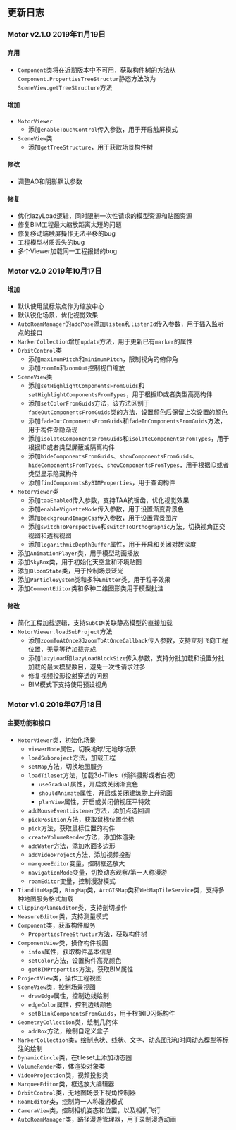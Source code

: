 ## 更新日志

### **Motor v2.1.0** 2019年11月19日

#### 弃用

* `Component`类将在近期版本中不可用，获取构件树的方法从`Component.PropertiesTreeStructur`静态方法改为`SceneView.getTreeStructure`方法

#### 增加

* `MotorViewer`
  * 添加`enableTouchControl`传入参数，用于开启触屏模式
* `SceneView`类
  * 添加`getTreeStructure`，用于获取场景构件树

#### 修改

* 调整AO和阴影默认参数

#### 修复

* 优化lazyLoad逻辑，同时限制一次性请求的模型资源和贴图资源
* 修复BIM工程最大缩放距离太短的问题
* 修复移动端触屏操作无法平移的bug
* 工程模型材质丢失的bug
* 多个Viewer加载同一工程报错的bug

### **Motor v2.0** 2019年10月17日

#### 增加

* 默认使用鼠标焦点作为缩放中心
* 默认锐化场景，优化视觉效果
* `AutoRoamManager`的`addPose`添加`listen`和`listenId`传入参数，用于插入监听点的接口
* `MarkerCollection`增加`update`方法，用于更新已有`marker`的属性
* `OrbitControl`类
  * 添加`maximumPitch`和`minimumPitch`，限制视角的俯仰角
  * 添加`zoomIn`和`zoomOut`控制视口缩放
* `SceneView`类
  * 添加`setHighlightComponentsFromGuids`和`setHighlightComponentsFromTypes`，用于根据ID或者类型高亮构件
  * 添加`setColorFromGuids`方法，该方法区别于`fadeOutComponentsFromGuids`类的方法，设置颜色后保留上次设置的颜色
  * 添加`fadeOutComponentsFromGuids`和`fadeInComponentsFromGuids`方法，用于构件渐隐渐现
  * 添加`isolateComponentsFromGuids`和`isolateComponentsFromTypes`，用于根据ID或者类型屏蔽或隔离构件
  * 添加`hideComponentsFromGuids`、`showComponentsFromGuids`、`hideComponentsFromTypes`、`showComponentsFromTypes`，用于根据ID或者类型显示隐藏构件
  * 添加`findComponentsByBIMProperties`，用于查询构件
* `MotorViewer`类
  * 添加`taaEnabled`传入参数，支持TAA抗锯齿，优化视觉效果
  * 添加`enableVignetteMode`传入参数，用于设置渐变背景色
  * 添加`backgroundImageCss`传入参数，用于设置背景图片
  * 添加`switchToPerspective`和`switchToOrthographic`方法，切换视角正交视图和透视视图
  * 添加`logarithmicDepthBuffer`属性，用于开启和关闭对数深度
* 添加`AnimationPlayer`类，用于模型动画播放
* 添加`SkyBox`类，用于初始化天空盒和环境贴图
* 添加`BloomState`类，用于控制场景泛光
* 添加`ParticleSystem`类和多种`Emitter`类，用于粒子效果
* 添加`CommentEditor`类和多种二维图形类用于模型批注

#### 修改
* 简化工程加载逻辑，支持`SubCIM`关联静态模型的直接加载
* `MotorViewer.loadSubProject`方法
  * 添加`zoomToAtOnce`和`zoomToAtOnceCallback`传入参数，支持立刻飞向工程位置，无需等待加载完成
  * 添加`lazyLoad`和`lazyLoadBlockSize`传入参数，支持分批加载和设置分批加载的最大模型数目，避免一次性请求过多
  * 修复视频投影投射穿透的问题
  * BIM模式下支持使用预设视角


### **Motor v1.0** 2019年07月18日

#### 主要功能和接口

* `MotorViewer`类，初始化场景
  * `viewerMode`属性，切换地球/无地球场景
  * `loadSubproject`方法，加载工程
  * `setMap`方法，切换地图服务
  * `loadTileset`方法，加载3d-Tiles（倾斜摄影或者白模）
     * `useGradual`属性，开启或关闭渐变色
     * `shouldAnimate`属性，开启或关闭建筑物上升动画
     * `planView`属性，开启或关闭俯视压平特效
  * `addMouseEventListener`方法，添加点选回调
  * `pickPosition`方法，获取鼠标位置坐标
  * `pick`方法，获取鼠标位置的构件
  * `createVolumeRender`方法，添加体渲染
  * `addWater`方法，添加水面多边形
  * `addVideoProject`方法，添加视频投影
  * `marqueeEditor`变量，控制框选放大
  * `navigationMode`变量，切换动态观察/第一人称漫游
  * `roamEditor`变量，控制漫游模式
* `TiandituMap`类，`BingMap`类，`ArcGISMap`类和`WebMapTileService`类，支持多种地图服务格式加载
* `ClippingPlaneEditor`类，支持剖切操作
* `MeasureEditor`类，支持测量模式
* `Component`类，获取构件服务
  * `PropertiesTreeStructur`方法，获取构件树
* `ComponentView`类，操作构件视图
  * `infos`属性，获取构件基本信息
  * `setColor`方法，设置构件高亮颜色
  * `getBIMProperties`方法，获取BIM属性
* `ProjectView`类，操作工程视图
* `SceneView`类，控制场景视图
  * `drawEdge`属性，控制边线绘制
  * `edgeColor`属性，控制边线颜色
  * `setBlinkComponentsFromGuids`，用于根据ID闪烁构件
* `GeometryCollection`类，绘制几何体
  * `addBox`方法，绘制自定义盒子
* `MarkerCollection`类，绘制点状、线状、文字、动态图形和时间动态模型等标注的绘制
* `DynamicCircle`类，在tileset上添加动态圈
* `VolumeRender`类，体渲染对象类
* `VideoProjection`类，视频投影类
* `MarqueeEditor`类，框选放大编辑器
* `OrbitControl`类，无地图场景下视角控制器
* `RoamEditor`类，控制第一人称漫游模式
* `CameraView`类，控制相机姿态和位置，以及相机飞行
* `AutoRoamManager`类，路径漫游管理器，用于录制漫游动画
